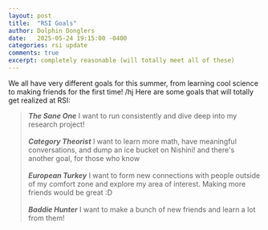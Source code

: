 ```yaml
---
layout: post
title:  "RSI Goals"
author: Dolphin Donglers
date:   2025-05-24 19:15:00 -0400
categories: rsi update
comments: true
excerpt: completely reasonable (will totally meet all of these)
---
```


We all have very different goals for this summer, from learning cool science to making friends for the first time! /hj Here are some goals that will totally get realized at RSI:

> ***The Sane One*** I want to run consistently and dive deep into my research project!
<br><br>
> ***Category Theorist*** I want to learn more math, have meaningful conversations, and dump an ice bucket on Nishini! and there's another goal, for those who know
<br><br>
> ***European Turkey*** I want to form new connections with people outside of my comfort zone and explore my area of interest. Making more friends would be great :D
<br><br>
> ***Baddie Hunter*** I want to make a bunch of new friends and learn a lot from them!
